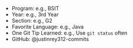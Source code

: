 - Program: e.g., BSIT
- Year: e.g., 3rd Year
- Section: e.g., G2
- Favorite Language: e.g., Java
- One Git Tip Learned: e.g., Use `git status` often
- GitHub: @justinrey312-commits